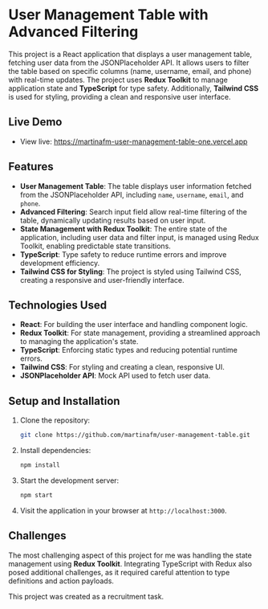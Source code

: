 # User Management Table with Advanced Filtering

This project is a React application that displays a user management table, fetching user data from the JSONPlaceholder API. It allows users to filter the table based on specific columns (name, username, email, and phone) with real-time updates. The project uses **Redux Toolkit** to manage application state and **TypeScript** for type safety. Additionally, **Tailwind CSS** is used for styling, providing a clean and responsive user interface.

## Live Demo

- View live: https://martinafm-user-management-table-one.vercel.app

## Features

- **User Management Table**: The table displays user information fetched from the JSONPlaceholder API, including `name`, `username`, `email`, and `phone`.
- **Advanced Filtering**: Search input field allow real-time filtering of the table, dynamically updating results based on user input.
- **State Management with Redux Toolkit**: The entire state of the application, including user data and filter input, is managed using Redux Toolkit, enabling predictable state transitions.
- **TypeScript**: Type safety to reduce runtime errors and improve development efficiency.
- **Tailwind CSS for Styling**: The project is styled using Tailwind CSS, creating a responsive and user-friendly interface.

## Technologies Used

- **React**: For building the user interface and handling component logic.
- **Redux Toolkit**: For state management, providing a streamlined approach to managing the application's state.
- **TypeScript**: Enforcing static types and reducing potential runtime errors.
- **Tailwind CSS**: For styling and creating a clean, responsive UI.
- **JSONPlaceholder API**: Mock API used to fetch user data.

## Setup and Installation

1. Clone the repository:

   ```bash
   git clone https://github.com/martinafm/user-management-table.git
   ```

2. Install dependencies:

   ```bash
   npm install
   ```

3. Start the development server:

   ```bash
   npm start
   ```

4. Visit the application in your browser at `http://localhost:3000`.

## Challenges

The most challenging aspect of this project for me was handling the state management using **Redux Toolkit**. Integrating TypeScript with Redux also posed additional challenges, as it required careful attention to type definitions and action payloads.

This project was created as a recruitment task.
